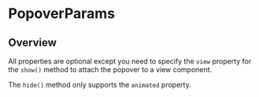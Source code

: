 # PopoverParams

<TypeHeader/>

## Overview

All properties are optional except you need to specify the `view` property for the `show()`
method to attach the popover to a view component.

The `hide()` method only supports the `animated` property.

<ApiDocs/>
